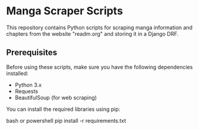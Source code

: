 

# Manga Scraper Scripts

This repository contains Python scripts for scraping manga information and chapters from the website "readm.org" and storing it in a Django DRF.

## Prerequisites

Before using these scripts, make sure you have the following dependencies installed:

- Python 3.x
- Requests
- BeautifulSoup (for web scraping)

You can install the required libraries using pip:

bash or powershell
pip install -r requirements.txt






